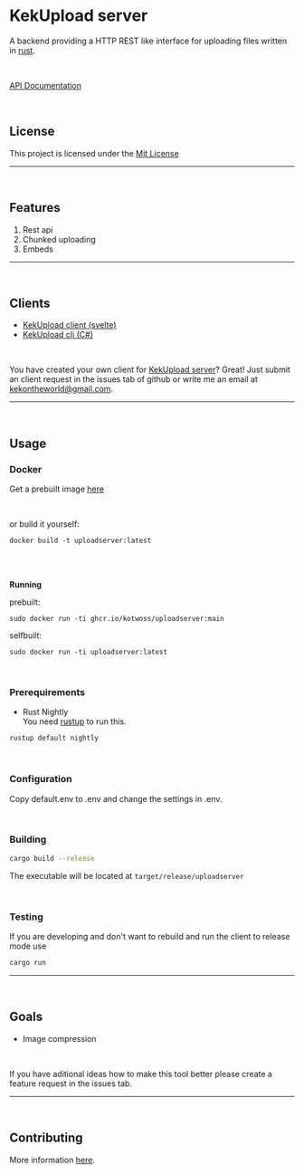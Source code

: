 # KekUpload server

A backend providing a HTTP REST like interface for uploading files written in [rust](https://www.rust-lang.org/).

<br>

[API Documentation](https://oss.kotw.dev/uploadserver/docs/API)

<br>

## License
This project is licensed under the [Mit License](https://mit-license.org/)

<hr>
<br>

## Features
1. Rest api
2. Chunked uploading
3. Embeds

<hr>
<br>

## Clients
- [KekUpload client (svelte)](https://github.com/KotwOSS/kekupload-client)
- [KekUpload cli (C#)](https://github.com/CraftingDragon007/KekUploadCLIClient)

<br>

You have created your own client for [KekUpload server](https://oss.kotw.dev/kekupload-server)? Great! Just submit an client request in the issues tab of github or write me an email at [kekontheworld@gmail.com](mailto:kekontheworld@gmail.com).

<hr>
<br>

## Usage

### Docker
Get a prebuilt image [here](https://github.com/KotwOSS/uploadserver/pkgs/container/uploadserver)

<br>

or build it yourself:
```
docker build -t uploadserver:latest
```

<br>
<br>

**Running**

prebuilt:
```
sudo docker run -ti ghcr.io/kotwoss/uploadserver:main
```

selfbuilt:
```
sudo docker run -ti uploadserver:latest
```

<br>

### Prerequirements

- Rust Nightly <br>
You need [rustup](https://rustup.rs/) to run this.

```sh
rustup default nightly
```

<br>

### Configuration
Copy default.env to .env and change the settings in .env.

<br>

### Building
```sh
cargo build --release
```

The executable will be located at `target/release/uploadserver`

<br>

### Testing
If you are developing and don't want to rebuild and run the client to release mode use
```sh
cargo run
```

<hr>
<br>

## Goals

- Image compression

<br>

If you have aditional ideas how to make this tool better please create a feature request in the issues tab.

<hr>
<br>

## Contributing
More information [here](https://oss.kotw.dev/kekupload-server/CONTRIBUTE).
